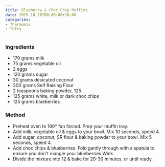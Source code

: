 ```yaml
---
title: Blueberry & Choc Chip Muffins
date: 2015-10-26T00:00:00+10:00
categories:
- Thermomix
- ToTry
---
```









### Ingredients

* 170 grams milk
* 75 grams vegetable oil
* 2 eggs
* 120 grams sugar
* 30 grams desicated coconut
* 300 grams Self Raising Flour
* 2 teaspoons baking powder, 125
* 125 grams white, milk or dark choc chips
* 125 grams blueberries

### Method

* Preheat oven to 180* fan forced. Prep your muffin tray.
* Add milk, vegetable oil & eggs to your bowl. Mix 10 seconds, speed 4.
* Add sugar, coconut, SR flour & baking powder to your bowl. Mix 5 seconds, speed 4.
* Add choc chips & blueberries. Fold gently through with a spatula to ensure you don't mangle your blueberries Wink
* Divide the mixture into 12 & bake for 20-30 minutes, or until ready.
